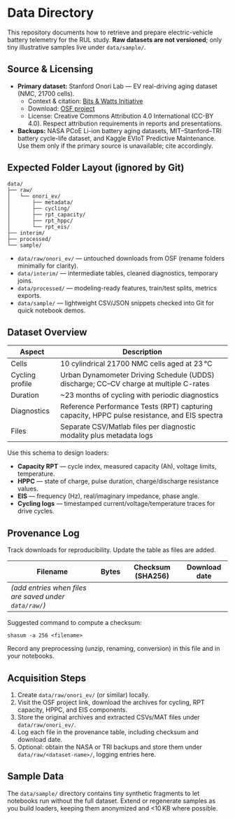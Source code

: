 # Data Directory

This repository documents how to retrieve and prepare electric-vehicle battery telemetry for the RUL study. **Raw datasets are not versioned**; only tiny illustrative samples live under `data/sample/`.

## Source & Licensing
- **Primary dataset:** Stanford Onori Lab — EV real-driving aging dataset (NMC, 21700 cells).
  - Context & citation: [Bits & Watts Initiative](https://bitsandwatts.stanford.edu/publications/journal-article/lithium-ion-battery-aging-dataset-based-electric-vehicle-real-driving)
  - Download: [OSF project](https://osf.io/qsabn/?view_only=2a03b6c78ef14922a3e244f3d549de78)
  - License: Creative Commons Attribution 4.0 International (CC-BY 4.0). Respect attribution requirements in reports and presentations.
- **Backups:** NASA PCoE Li-ion battery aging datasets, MIT–Stanford–TRI battery cycle-life dataset, and Kaggle EVIoT Predictive Maintenance. Use them only if the primary source is unavailable; cite accordingly.

## Expected Folder Layout (ignored by Git)
```
data/
├── raw/
│   └── onori_ev/
│       ├── metadata/
│       ├── cycling/
│       ├── rpt_capacity/
│       ├── rpt_hppc/
│       └── rpt_eis/
├── interim/
├── processed/
└── sample/
```
- `data/raw/onori_ev/` — untouched downloads from OSF (rename folders minimally for clarity).
- `data/interim/` — intermediate tables, cleaned diagnostics, temporary joins.
- `data/processed/` — modeling-ready features, train/test splits, metrics exports.
- `data/sample/` — lightweight CSV/JSON snippets checked into Git for quick notebook demos.

## Dataset Overview
| Aspect | Description |
| --- | --- |
| Cells | 10 cylindrical 21700 NMC cells aged at 23 °C |
| Cycling profile | Urban Dynamometer Driving Schedule (UDDS) discharge; CC–CV charge at multiple C-rates |
| Duration | ~23 months of cycling with periodic diagnostics |
| Diagnostics | Reference Performance Tests (RPT) capturing capacity, HPPC pulse resistance, and EIS spectra |
| Files | Separate CSV/Matlab files per diagnostic modality plus metadata logs |

Use this schema to design loaders:
- **Capacity RPT** — cycle index, measured capacity (Ah), voltage limits, temperature.
- **HPPC** — state of charge, pulse duration, charge/discharge resistance values.
- **EIS** — frequency (Hz), real/imaginary impedance, phase angle.
- **Cycling logs** — timestamped current/voltage/temperature traces for drive cycles.

## Provenance Log
Track downloads for reproducibility. Update the table as files are added.

| Filename | Bytes | Checksum (SHA256) | Download date |
| --- | --- | --- | --- |
| *(add entries when files are saved under `data/raw/`)* |  |  |  |

Suggested command to compute a checksum:
```
shasum -a 256 <filename>
```

Record any preprocessing (unzip, renaming, conversion) in this file and in your notebooks.

## Acquisition Steps
1. Create `data/raw/onori_ev/` (or similar) locally.
2. Visit the OSF project link, download the archives for cycling, RPT capacity, HPPC, and EIS components.
3. Store the original archives and extracted CSVs/MAT files under `data/raw/onori_ev/`.
4. Log each file in the provenance table, including checksum and download date.
5. Optional: obtain the NASA or TRI backups and store them under `data/raw/<dataset-name>/`, logging entries here.

## Sample Data
The `data/sample/` directory contains tiny synthetic fragments to let notebooks run without the full dataset. Extend or regenerate samples as you build loaders, keeping them anonymized and <10 KB where possible.
